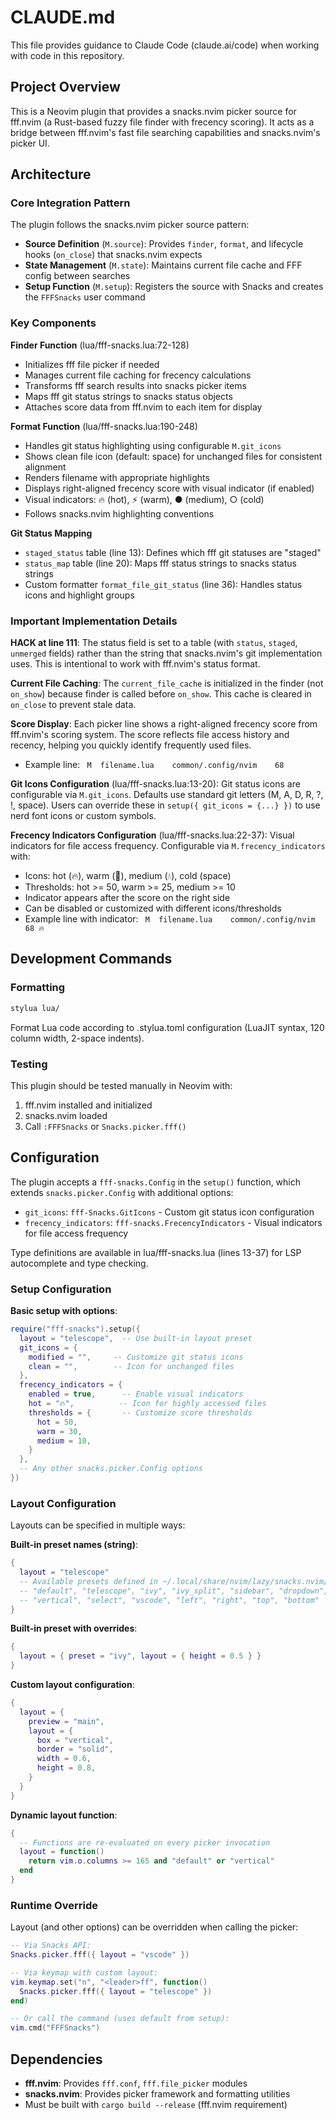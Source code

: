 # CLAUDE.md

This file provides guidance to Claude Code (claude.ai/code) when working with code in this repository.

## Project Overview

This is a Neovim plugin that provides a snacks.nvim picker source for fff.nvim (a Rust-based fuzzy file finder with frecency scoring). It acts as a bridge between fff.nvim's fast file searching capabilities and snacks.nvim's picker UI.

## Architecture

### Core Integration Pattern

The plugin follows the snacks.nvim picker source pattern:

- **Source Definition** (`M.source`): Provides `finder`, `format`, and lifecycle hooks (`on_close`) that snacks.nvim expects
- **State Management** (`M.state`): Maintains current file cache and FFF config between searches
- **Setup Function** (`M.setup`): Registers the source with Snacks and creates the `FFFSnacks` user command

### Key Components

**Finder Function** (lua/fff-snacks.lua:72-128)

- Initializes fff file picker if needed
- Manages current file caching for frecency calculations
- Transforms fff search results into snacks picker items
- Maps fff git status strings to snacks status objects
- Attaches score data from fff.nvim to each item for display

**Format Function** (lua/fff-snacks.lua:190-248)

- Handles git status highlighting using configurable `M.git_icons`
- Shows clean file icon (default: space) for unchanged files for consistent alignment
- Renders filename with appropriate highlights
- Displays right-aligned frecency score with visual indicator (if enabled)
- Visual indicators: 🔥 (hot), ⚡ (warm), ● (medium), ○ (cold)
- Follows snacks.nvim highlighting conventions

**Git Status Mapping**

- `staged_status` table (line 13): Defines which fff git statuses are "staged"
- `status_map` table (line 20): Maps fff status strings to snacks status strings
- Custom formatter `format_file_git_status` (line 36): Handles status icons and highlight groups

### Important Implementation Details

**HACK at line 111**: The status field is set to a table (with `status`, `staged`, `unmerged` fields) rather than the string that snacks.nvim's git implementation uses. This is intentional to work with fff.nvim's status format.

**Current File Caching**: The `current_file_cache` is initialized in the finder (not `on_show`) because finder is called before `on_show`. This cache is cleared in `on_close` to prevent stale data.

**Score Display**: Each picker line shows a right-aligned frecency score from fff.nvim's scoring system. The score reflects file access history and recency, helping you quickly identify frequently used files.

- Example line: ` M  filename.lua    common/.config/nvim    68`

**Git Icons Configuration** (lua/fff-snacks.lua:13-20): Git status icons are configurable via `M.git_icons`. Defaults use standard git letters (M, A, D, R, ?, !, space). Users can override these in `setup({ git_icons = {...} })` to use nerd font icons or custom symbols.

**Frecency Indicators Configuration** (lua/fff-snacks.lua:22-37): Visual indicators for file access frequency. Configurable via `M.frecency_indicators` with:
- Icons: hot (🔥), warm (🧨), medium (💧), cold (space)
- Thresholds: hot >= 50, warm >= 25, medium >= 10
- Indicator appears after the score on the right side
- Can be disabled or customized with different icons/thresholds
- Example line with indicator: ` M  filename.lua    common/.config/nvim    68 🔥`

## Development Commands

### Formatting

```bash
stylua lua/
```

Format Lua code according to .stylua.toml configuration (LuaJIT syntax, 120 column width, 2-space indents).

### Testing

This plugin should be tested manually in Neovim with:

1. fff.nvim installed and initialized
2. snacks.nvim loaded
3. Call `:FFFSnacks` or `Snacks.picker.fff()`

## Configuration

The plugin accepts a `fff-snacks.Config` in the `setup()` function, which extends `snacks.picker.Config` with additional options:
- `git_icons`: `fff-Snacks.GitIcons` - Custom git status icon configuration
- `frecency_indicators`: `fff-snacks.FrecencyIndicators` - Visual indicators for file access frequency

Type definitions are available in lua/fff-snacks.lua (lines 13-37) for LSP autocomplete and type checking.

### Setup Configuration

**Basic setup with options**:

```lua
require("fff-snacks").setup({
  layout = "telescope",  -- Use built-in layout preset
  git_icons = {
    modified = "",     -- Customize git status icons
    clean = "",        -- Icon for unchanged files
  },
  frecency_indicators = {
    enabled = true,      -- Enable visual indicators
    hot = "🔥",          -- Icon for highly accessed files
    thresholds = {       -- Customize score thresholds
      hot = 50,
      warm = 30,
      medium = 10,
    }
  },
  -- Any other snacks.picker.Config options
})
```

### Layout Configuration

Layouts can be specified in multiple ways:

**Built-in preset names (string)**:

```lua
{
  layout = "telescope"
  -- Available presets defined in ~/.local/share/nvim/lazy/snacks.nvim/lua/snacks/picker/config/layouts.lua:
  -- "default", "telescope", "ivy", "ivy_split", "sidebar", "dropdown",
  -- "vertical", "select", "vscode", "left", "right", "top", "bottom"
}
```

**Built-in preset with overrides**:

```lua
{
  layout = { preset = "ivy", layout = { height = 0.5 } }
}
```

**Custom layout configuration**:

```lua
{
  layout = {
    preview = "main",
    layout = {
      box = "vertical",
      border = "solid",
      width = 0.6,
      height = 0.8,
    }
  }
}
```

**Dynamic layout function**:

```lua
{
  -- Functions are re-evaluated on every picker invocation
  layout = function()
    return vim.o.columns >= 165 and "default" or "vertical"
  end
}
```

### Runtime Override

Layout (and other options) can be overridden when calling the picker:

```lua
-- Via Snacks API:
Snacks.picker.fff({ layout = "vscode" })

-- Via keymap with custom layout:
vim.keymap.set("n", "<leader>ff", function()
  Snacks.picker.fff({ layout = "telescope" })
end)

-- Or call the command (uses default from setup):
vim.cmd("FFFSnacks")
```

## Dependencies

- **fff.nvim**: Provides `fff.conf`, `fff.file_picker` modules
- **snacks.nvim**: Provides picker framework and formatting utilities
- Must be built with `cargo build --release` (fff.nvim requirement)
